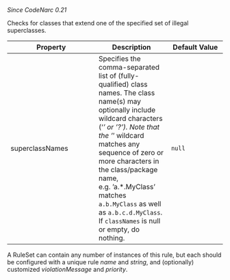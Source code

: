 *Since CodeNarc 0.21*

Checks for classes that extend one of the specified set of illegal
superclasses.

<table>
<colgroup>
<col style="width: 40%" />
<col style="width: 33%" />
<col style="width: 25%" />
</colgroup>
<thead>
<tr class="header">
<th>Property</th>
<th>Description</th>
<th>Default Value</th>
</tr>
</thead>
<tbody>
<tr class="odd">
<td>superclassNames</td>
<td>Specifies the comma-separated list of (fully-qualified) class names.
The class name(s) may optionally include wildcard characters (‘<em>’ or
’?’). Note that the ’</em>’ wildcard matches any sequence of zero or
more characters in the class/package name, e.g. ’a.*.MyClass’ matches
<code>a.b.MyClass</code> as well as <code>a.b.c.d.MyClass</code>. If
<code>classNames</code> is null or empty, do nothing.</td>
<td><code>null</code></td>
</tr>
</tbody>
</table>

A RuleSet can contain any number of instances of this rule, but each
should be configured with a unique rule *name* and *string*, and
(optionally) customized *violationMessage* and *priority*.
